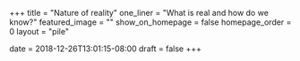 +++
title = "Nature of reality"
one_liner = "What is real and how do we know?"
featured_image = ""
show_on_homepage = false
homepage_order = 0
layout = "pile"

date = 2018-12-26T13:01:15-08:00
draft = false
+++
